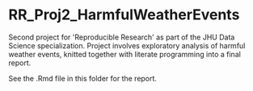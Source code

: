 # RR_Proj2_HarmfulWeatherEvents
Second project for 'Reproducible Research' as part of the JHU Data Science specialization. Project involves exploratory analysis of harmful weather events, knitted together with literate programming into a final report.

See the .Rmd file in this folder for the report.